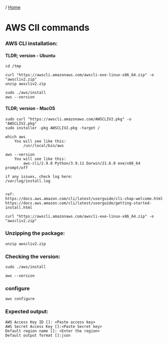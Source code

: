 / [Home](index.md)

# AWS ClI commands 

### AWS CLI installation:


#### TLDR; version - Ubuntu
```
cd /tmp

curl "https://awscli.amazonaws.com/awscli-exe-linux-x86_64.zip" -o "awscliv2.zip"
unzip awscliv2.zip

sudo ./aws/install 
aws --version
```



#### TLDR; version - MacOS
```
sudo curl "https://awscli.amazonaws.com/AWSCLIV2.pkg" -o "AWSCLIV2.pkg"
sudo installer -pkg AWSCLIV2.pkg -target /

which aws
    You will see like this:
        /usr/local/bin/aws

aws --version
    You will see like this:
        aws-cli/2.9.8 Python/3.9.11 Darwin/21.6.0 exe/x86_64 prompt/off

if any issues, check log here:
/var/log/install.log


ref:
https://docs.aws.amazon.com/cli/latest/userguide/cli-chap-welcome.html
https://docs.aws.amazon.com/cli/latest/userguide/getting-started-install.html
```


``` 
curl "https://awscli.amazonaws.com/awscli-exe-linux-x86_64.zip" -o "awscliv2.zip"
```

### Unzipping the package:

```
unzip awscliv2.zip
```

### Checking the version:

```
sudo ./aws/install 

aws --version

``` 

### configure 

```
aws configure

```


### Expected output:

```
AWS Access Key ID []: <Paste access key>
AWS Secret Access Key []:<Paste Secret key>
Default region name []: <Enter the region>
Default output format []:json

```

